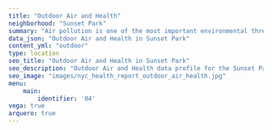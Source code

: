 ```yaml
---
title: "Outdoor Air and Health"
neighborhood: "Sunset Park"
summary: "Air pollution is one of the most important environmental threats to urban populations and while all people are exposed, pollutant emissions, levels of exposure, and population vulnerability vary across neighborhoods. Exposures to common air pollutants have been linked to respiratory and cardiovascular diseases, cancers, and premature deaths."
data_json: "Outdoor Air and Health in Sunset Park"
content_yml: "outdoor"
type: location
seo_title: "Outdoor Air and Health in Sunset Park"
seo_description: "Outdoor Air and Health data profile for the Sunset Park neighborhood of NYC."
seo_image: "images/nyc_health_report_outdoor_air_health.jpg"
menu:
    main:
        identifier: '04'
vega: true
arquero: true
---
```

